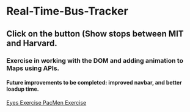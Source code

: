 # Real-Time-Bus-Tracker
## Click on the button (Show stops between MIT and Harvard.
### Exercise in working with the DOM and adding animation to Maps using APIs.
#### Future improvements to be completed: improved navbar, and better loadup time. 
<a href="https://martingrajedajr.github.io/Eye-exercise">Eyes Exercise </a>
<a href="https://martingrajedajr.github.io/PacMen-exercise">PacMen Exercise </a>
